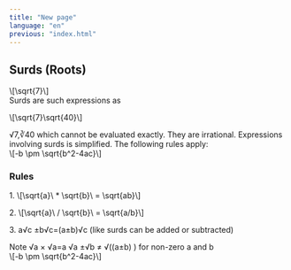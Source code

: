 ```yaml
---
title: "New page"
language: "en"
previous: "index.html"
---
```


## Surds (Roots)

<div markdown="1"><p style="padding:0;margin:0;"> \[\sqrt{7}\] </p></div>
<div markdown="1" style="display:inline">Surds are such expressions as <p>\[\sqrt{7}\sqrt{40}\] </p></div>√7,∛40 which cannot be evaluated exactly. They are irrational. 
Expressions involving surds is simplified. The following rules apply: 
<div markdown="1"><p style="padding:0;margin:0;">  \[-b \pm \sqrt{b^2-4ac}\] </p></div>

### Rules
<div markdown="1">
<p>1. \[\sqrt{a}\ * \sqrt{b}\ = \sqrt{ab}\]</p>
<p>2. \[\sqrt{a}\ / \sqrt{b}\ = \sqrt{a/b}\] </p>
<p>3. a√c ±b√c=(a±b)√c (like surds can be added or subtracted)</p>
</div>
Note
	√a  × √a=a
	√a  ±√b  ≠ √((a±b) ) for non-zero a and b

<div markdown="1"><p style="padding:0;margin:0;">  \[-b \pm \sqrt{b^2-4ac}\] </p></div>
